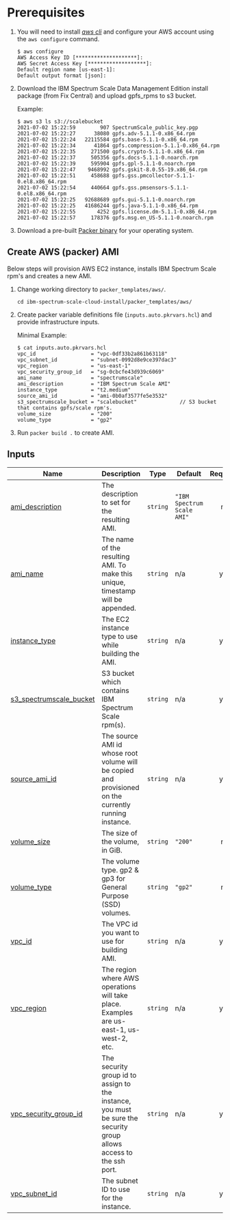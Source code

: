 # Prerequisites

1. You will need to install [*aws cli*](https://docs.aws.amazon.com/cli/latest/userguide/install-cliv2-linux.html) and configure your AWS account using the `aws configure` command.

    ```cli
    $ aws configure
    AWS Access Key ID [********************]:
    AWS Secret Access Key [*******************]:
    Default region name [us-east-1]:
    Default output format [json]:
    ```

2. Download the IBM Spectrum Scale Data Management Edition install package (from Fix Central) and upload gpfs_rpms to s3 bucket.
    
    Example:
    ```cli
    $ aws s3 ls s3://scalebucket
    2021-07-02 15:22:59        907 SpectrumScale_public_key.pgp
    2021-07-02 15:22:27      38080 gpfs.adv-5.1.1-0.x86_64.rpm
    2021-07-02 15:22:24   22115584 gpfs.base-5.1.1-0.x86_64.rpm
    2021-07-02 15:22:34      41864 gpfs.compression-5.1.1-0.x86_64.rpm
    2021-07-02 15:22:35     271500 gpfs.crypto-5.1.1-0.x86_64.rpm
    2021-07-02 15:22:37     505356 gpfs.docs-5.1.1-0.noarch.rpm
    2021-07-02 15:22:39     595904 gpfs.gpl-5.1.1-0.noarch.rpm
    2021-07-02 15:22:47    9468992 gpfs.gskit-8.0.55-19.x86_64.rpm
    2021-07-02 15:22:51     458688 gpfs.gss.pmcollector-5.1.1-0.el8.x86_64.rpm
    2021-07-02 15:22:54     440664 gpfs.gss.pmsensors-5.1.1-0.el8.x86_64.rpm
    2021-07-02 15:22:25   92688689 gpfs.gui-5.1.1-0.noarch.rpm
    2021-07-02 15:22:25   41686244 gpfs.java-5.1.1-0.x86_64.rpm
    2021-07-02 15:22:55       4252 gpfs.license.dm-5.1.1-0.x86_64.rpm
    2021-07-02 15:22:57     178376 gpfs.msg.en_US-5.1.1-0.noarch.rpm
    ``` 

3. Download a pre-built [Packer binary](https://www.packer.io/downloads) for your operating system.

## Create AWS (packer) AMI

Below steps will provision AWS EC2 instance, installs IBM Spectrum Scale rpm's and creates a new AMI.

1. Change working directory to `packer_templates/aws/`.

    ```cli
    cd ibm-spectrum-scale-cloud-install/packer_templates/aws/
    ```

2. Create packer variable definitions file (`inputs.auto.pkrvars.hcl`) and provide infrastructure inputs.

    Minimal Example:

    ```jsonc
    $ cat inputs.auto.pkrvars.hcl
    vpc_id                  = "vpc-0df33b2a861b63118"
    vpc_subnet_id           = "subnet-0992d8e9ce397dac3"
    vpc_region              = "us-east-1"
    vpc_security_group_id   = "sg-0cbcfe43d939c6069"
    ami_name                = "spectrumscale"
    ami_description         = "IBM Spectrum Scale AMI"
    instance_type           = "t2.medium"
    source_ami_id           = "ami-0b0af3577fe5e3532"
    s3_spectrumscale_bucket = "scalebucket"              // S3 bucket that contains gpfs/scale rpm's.
    volume_size             = "200"
    volume_type             = "gp2"
    ```

3. Run `packer build .` to create AMI.

<!-- BEGIN_TF_DOCS -->
## Inputs

| Name | Description | Type | Default | Required |
|------|-------------|------|---------|:--------:|
| <a name="input_ami_description"></a> [ami\_description](#input\_ami\_description) | The description to set for the resulting AMI. | `string` | `"IBM Spectrum Scale AMI"` | no |
| <a name="input_ami_name"></a> [ami\_name](#input\_ami\_name) | The name of the resulting AMI. To make this unique, timestamp will be appended. | `string` | n/a | yes |
| <a name="input_instance_type"></a> [instance\_type](#input\_instance\_type) | The EC2 instance type to use while building the AMI. | `string` | n/a | yes |
| <a name="input_s3_spectrumscale_bucket"></a> [s3\_spectrumscale\_bucket](#input\_s3\_spectrumscale\_bucket) | S3 bucket which contains IBM Spectrum Scale rpm(s). | `string` | n/a | yes |
| <a name="input_source_ami_id"></a> [source\_ami\_id](#input\_source\_ami\_id) | The source AMI id whose root volume will be copied and provisioned on the currently running instance. | `string` | n/a | yes |
| <a name="input_volume_size"></a> [volume\_size](#input\_volume\_size) | The size of the volume, in GiB. | `string` | `"200"` | no |
| <a name="input_volume_type"></a> [volume\_type](#input\_volume\_type) | The volume type. gp2 & gp3 for General Purpose (SSD) volumes. | `string` | `"gp2"` | no |
| <a name="input_vpc_id"></a> [vpc\_id](#input\_vpc\_id) | The VPC id you want to use for building AMI. | `string` | n/a | yes |
| <a name="input_vpc_region"></a> [vpc\_region](#input\_vpc\_region) | The region where AWS operations will take place. Examples are us-east-1, us-west-2, etc. | `string` | n/a | yes |
| <a name="input_vpc_security_group_id"></a> [vpc\_security\_group\_id](#input\_vpc\_security\_group\_id) | The security group id to assign to the instance, you must be sure the security group allows access to the ssh port. | `string` | n/a | yes |
| <a name="input_vpc_subnet_id"></a> [vpc\_subnet\_id](#input\_vpc\_subnet\_id) | The subnet ID to use for the instance. | `string` | n/a | yes |

<!-- END_TF_DOCS -->
